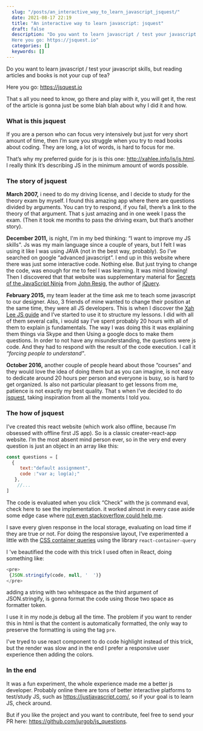 ```yaml
---
  slug: "/posts/an_interactive_way_to_learn_javascript_jsquest/"
  date: 2021-08-17 22:19
  title: "An interactive way to learn javascript: jsquest"
  draft: false
  description: "Do you want to learn javascript / test your javascript skills, but reading articles and books is not your cup of tea?
  Here you go: https://jsquest.io"
  categories: []
  keywords: []
---
```


Do you want to learn javascript / test your javascript skills, but reading articles and books is not your cup of tea?

Here you go: https://jsquest.io

That s all you need to know, go there and play with it, you will get it, the rest of the article is gonna just be some blah blah about why I did it and how.

### What is this jsquest

If you are a person who can focus very intensively but just for very short amount of time, then I’m sure you struggle when you try to read books about coding. They are long, a lot of words, is hard to focus for me.

That’s why my preferred guide for js is this one: http://xahlee.info/js/js.html. I really think It’s describing JS in the minimum amount of words possible.

### The story of jsquest

**March 2007,** i need to do my driving license, and I decide to study for the theory exam by myself. I found this amazing app where there are questions divided by arguments. You can try to respond, if you fail, there’s a link to the theory of that argument. That s just amazing and in one week I pass the exam. (Then it took me months to pass the driving exam, but that’s another story).

**December 2011,** is night, I'm in my bed thinking: “I want to improve my JS skills". Js was my main language since a couple of years, but I felt I was using it like I was using JAVA (not in the best way, probably). So I’ve searched on google “advanced javascript”. I end up in this website where there was just some interactive code. Nothing else. But just trying to change the code, was enough for me to feel I was learning. It was mind blowing! Then I discovered that that website was supplementary material for [Secrets of the JavaScript Ninja](https://www.manning.com/books/secrets-of-the-javascript-ninja-second-edition?gclid=Cj0KCQjwvO2IBhCzARIsALw3ASpUYSSM4DP8wyBeWjvL5lDF2wR205voX6UfDx8SzfsgOeGi2izieTIaAnsUEALw_wcB) from [John Resig](https://johnresig.com/), the author of [jQuery](https://en.wikipedia.org/wiki/JQuery).

**February 2015,** my team leader at the time ask me to teach some javascript to our designer. Also, 3 friends of mine wanted to change their position at the same time, they were all JS developers. This is when I discover the [Xah Lee JS guide](http://xahlee.info/js/js.html) and I’ve started to use it to structure my lessons. I did with all of them several calls, i would say I’ve spent probably 20 hours with all of them to explain js fundamentals. The way I was doing this it was explaining them things via Skype and then Using a google docs to make them questions. In order to not have any misunderstanding, the questions were js code. And they had to respond with the result of the code execution. I call it *“forcing people to understand"*.

**October 2016,** another couple of people heard about those “courses” and they would love the idea of doing them but as you can imagine, is not easy to dedicate around 20 hours per person and everyone is busy, so is hard to get organized. Is also not particular pleasant to get lessons from me, patience is not exactly my best quality. That s when I’ve decided to do [jsquest](https://jsquest.io), taking inspiration from all the moments I told you.

### The how of jsquest

I’ve created this react website (which work also offline, because I’m obsessed with offline first JS app). So is a classic creater-react-app website.
I’m the most absent mind person ever, so in the very end every question is just an object in an array like this:

```js
const questions = [  
  {    
     text:"default assignment",
     code :"var a; log(a);"  
   },
    //...
]
```

The code is evaluated when you click “Check” with the js command eval, check here to see the implementation. it worked almost in every case aside some edge case where [not even stackoverflow could help me](https://stackoverflow.com/questions/40143683/execute-javascript-in-a-sand-box).

I save every given response in the local storage, evaluating on load time if they are true or not.
For doing the responsive layout, I‘ve experimented a little with the [CSS container queries](https://developer.mozilla.org/en-US/docs/Web/CSS/CSS_Container_Queries) using the library ```react-container-query```

I 've beautified the code with this trick I used often in React, doing something like: 

```js
<pre>
 {JSON.stringify(code, null, '  ')}
</pre>
```

adding a string with two whitespace as the third argument of JSON.stringify, is gonna format the code using those two space as formatter token. 

I use it in my node.js debug all the time. The problem if you want to render this in html is that the content is automatically formatted, the only way to preserve the formatting is using the  tag `pre`.

I've tryed to use react component to do code highlight instead of this trick, but the render was slow and in the end I prefer a responsive user experience then adding the colors. 


### In the end
It was a fun experiment, the whole experience made me a better js developer. Probably online there are tons of better interactive platforms to test/study JS, such as https://justjavascript.com/, so if your goal is to learn JS, check around.

But if you like the project and you want to contribute, feel free to send your PR here: https://github.com/jurgob/js_questions.


